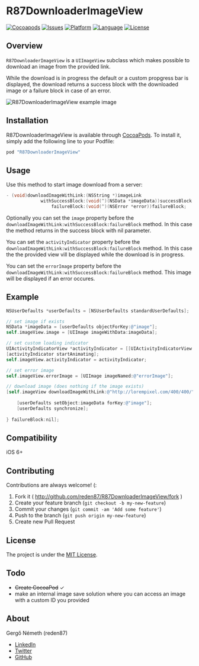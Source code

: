 # R87DownloaderImageView

[![Cocoapods](https://img.shields.io/cocoapods/v/R87DownloaderImageView.svg)](http://cocoapods.org/pods/R87DownloaderImageView)
[![Issues](https://img.shields.io/github/issues/reden87/R87DownloaderImageView.svg?style=flat)](https://github.com/reden87/R87DownloaderImageView/issues?state=open)
[![Platform](http://img.shields.io/badge/platform-ios-blue.svg?style=flat)](https://developer.apple.com/iphone/)
[![Language](http://img.shields.io/badge/language-objective&dash;c-brightgreen.svg?style=flat)](https://developer.apple.com/library/ios/documentation/Cocoa/Conceptual/ProgrammingWithObjectiveC/)
[![License](http://img.shields.io/badge/license-MIT-lightgrey.svg?style=flat)](https://github.com/reden87/R87DownloaderImageView/blob/master/LICENSE)

## Overview

`R87DownloaderImageView` is a `UIImageView` subclass which makes possible to download an image from the provided link.

While the download is in progress the default or a custom propgress bar is displayed, the download returns a success block with the downloaded image or a failure block in case of an error.

![R87DownloaderImageView example image](http://reden87.info/GitHub/R87ImageView.gif)

## Installation

R87DownloaderImageView is available through [CocoaPods](http://cocoapods.org). To install it, simply add the following line to your Podfile:

```ruby
pod "R87DownloaderImageView"
```

## Usage

Use this method to start image download from a server:

```objective-c
- (void)downloadImageWithLink:(NSString *)imageLink
			 withSuccessBlock:(void(^)(NSData *imageData))successBlock
				 failureBlock:(void(^)(NSError *error))failureBlock;
```

Optionally you can set the `image` property before the `downloadImageWithLink:withSuccessBlock:failureBlock` method. In this case the method returns in the success block with nil parameter.

You can set the `activityIndicator` property before the `downloadImageWithLink:withSuccessBlock:failureBlock` method. In this case the the provided view vill be displayed while the download is in progress.

You can set the `errorImage` property before the `downloadImageWithLink:withSuccessBlock:failureBlock` method. This image will be displayed if an error occures.

## Example

```objective-c
NSUserDefaults *userDefaults = [NSUserDefaults standardUserDefaults];

// set image if exists
NSData *imageData = [userDefaults objectForKey:@"image"];
self.imageView.image = [UIImage imageWithData:imageData];

// set custom loading indicator
UIActivityIndicatorView *activityIndicator = [[UIActivityIndicatorView alloc] initWithActivityIndicatorStyle:UIActivityIndicatorViewStyleGray];
[activityIndicator startAnimating];
self.imageView.activityIndicator = activityIndicator;

// set error image
self.imageView.errorImage = [UIImage imageNamed:@"errorImage"];

// download image (does nothing if the image exists)
[self.imageView downloadImageWithLink:@"http://lorempixel.com/400/400/" withSuccessBlock:^(NSData *imageData) {
	
	[userDefaults setObject:imageData forKey:@"image"];
	[userDefaults synchronize];
	
} failureBlock:nil];
```

## Compatibility

iOS 6+

## Contributing

Contributions are always welcome! (:

1. Fork it ( http://github.com/reden87/R87DownloaderImageView/fork )
2. Create your feature branch (`git checkout -b my-new-feature`)
3. Commit your changes (`git commit -am 'Add some feature'`)
4. Push to the branch (`git push origin my-new-feature`)
5. Create new Pull Request

## License

The project is under the [MIT License](/LICENSE).

## Todo

* ~~Create CocoaPod~~ ✓
* make an internal image save solution where you can access an image with a custom ID you provided

## About

Gergő Németh (reden87)

* [LinkedIn](https://www.linkedin.com/in/reden87)
* [Twitter](https://twitter.com/reden87)
* [GitHub](https://github.com/reden87)
